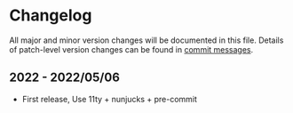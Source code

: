 # Changelog

All major and minor version changes will be documented in this file. Details of
patch-level version changes can be found in [commit messages](../../commits/master).

## 2022 - 2022/05/06

- First release, Use 11ty + nunjucks + pre-commit
